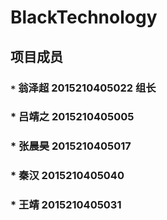 # BlackTechnology
 ## 项目成员
  ### `*` 翁泽超 2015210405022  组长
  ### * 吕靖之 2015210405005
  ### * 张晨昊 2015210405017
  ### * 秦汉  2015210405040
  ### * 王靖  2015210405031

